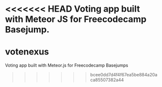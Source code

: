 <<<<<<< HEAD
Voting app built with Meteor JS for Freecodecamp Basejump.
=======
# votenexus
Voting app built with Meteor.js for Freecodecamp Basejumps
>>>>>>> bcee0dd7d4f4f67ea5be884a20aca85507382a44
